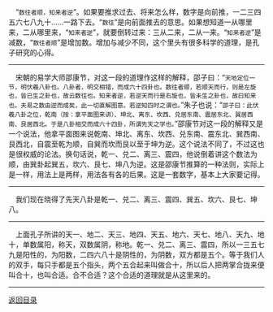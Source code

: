 &emsp;“``数往者顺，知来者逆``”。如果要推求过去、将来怎么样，数字是向前推，一二三四五六七八九十……一路下去。“``数往``”是向前面推去的意思。如果想知道一从哪里来，二从哪里来，“``知来者逆``”，就要倒转过来：三从二来，二从一来。“``知来者逆``”是减数，“``数往者顺``”是增加数。增加与减少不同，这个里头有很多科学的道理，是孔子研究的心得。
___
&emsp;宋朝的易学大师邵康节，对这一段的道理作这样的解释，邵子曰：“``天地定位一节，明伏羲八卦也。八卦者，明交相错，而成六十四卦也。数往者顺，若顺天而行，则是左旋也，皆已生之卦也，故云数往也。知来者逆，若逆天而行是右旋也，皆未生之卦也，故曰知来也。夫易之数由逆而成矣，此一切直解图意。若逆知四时之谓也。``”朱子也说：“``邵子曰：此伏羲八卦之位，乾南（按：拿平面图来讲）、坤北、离东、坎西、兑居东南、震居东北、巽居西南、艮居西北。于是八卦相交而成六十四卦，所谓先天之学也。``”邵康节对这一段的解释又是一个说法，他拿平面图来说乾南、坤北、离东、坎西、兑东南、震东北、巽西南、艮西北，自震至乾为顺，自巽而坎而艮以至于坤为逆。这个说法不同了，不过这也是很权威的论法。换句话说，乾一、兑二、离三、震四，他说倒着讲这个数法为顺，由巽卦起巽五，坎六、艮七、坤八为逆。这是邵康节推算的一种法则，实际上是一样，用法上是两样，用法各有各的后果。这是一套数字，基本上大家要记得。
___
&emsp;我们现在晓得了先天八卦是乾一、兑二、离三、震四、巽五、坎六、艮七、坤八。
___
&emsp;上面孔子所讲的天一、地二、天三、地四、天五、地六、天七、地八、天九、地十，单数属阳，称天，双数属阴，称地。乾一、兑二、离三、震四，所以一三五七九是阳性的，为阳数，二四六八十是阴性的，为阴数，双方都是五个。等于我们人的双手，每只手都是五个指头，两个五合起来叫做合十，所以后人把两掌合拢来便叫合十，也叫合适。合不合适？这个合适的道理就是从这里来的。
___
[返回目录](../../../master/README.md#目录)